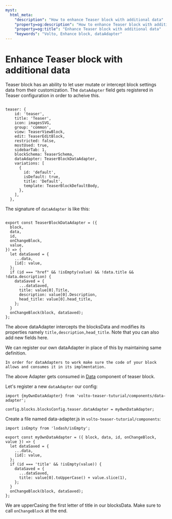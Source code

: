 ```yaml
---
myst:
  html_meta:
    "description": "How to enhance Teaser block with additional data"
    "property=og:description": "How to enhance Teaser block with additional data"
    "property=og:title": "Enhance Teaser block with additional data"
    "keywords": "Volto, Enhance block, dataAdapter"
---
```


# Enhance Teaser block with additional data

Teaser block has an ability to let user mutate or intercept block settings data from their customization. The `dataAdapter` field gets registered in Teaser configuration in order to acheive this.

```{code-block} js

teaser: {
    id: 'teaser',
    title: 'Teaser',
    icon: imagesSVG,
    group: 'common',
    view: TeaserViewBlock,
    edit: TeaserEditBlock,
    restricted: false,
    mostUsed: true,
    sidebarTab: 1,
    blockSchema: TeaserSchema,
    dataAdapter: TeaserBlockDataAdapter,
    variations: [
      {
        id: 'default',
        isDefault: true,
        title: 'Default',
        template: TeaserBlockDefaultBody,
      },
    ],
  },

```

The signature of `dataAdapter` is like this:

```{code-block} js

export const TeaserBlockDataAdapter = ({
  block,
  data,
  id,
  onChangeBlock,
  value,
}) => {
  let dataSaved = {
    ...data,
    [id]: value,
  };
  if (id === "href" && !isEmpty(value) && !data.title && !data.description) {
    dataSaved = {
      ...dataSaved,
      title: value[0].Title,
      description: value[0].Description,
      head_title: value[0].head_title,
    };
  }
  onChangeBlock(block, dataSaved);
};
```

The above dataAdapter intercepts the blocksData and modifies its properties namely `title,description,head_title`. Note that you can also add new fields here.

We can register our own dataAdapter in place of this by maintaining same definition.

```{note}
In order for dataAdapters to work make sure the code of your block allows and consumes it in its implmentation.
```

The above Adapter gets consumed in [Data](https://github.com/plone/volto/blob/9667cf735e5c3e848de852d615941d98193e0a5e/src/components/manage/Blocks/Teaser/Data.jsx#L47) component of teaser block.

Let's register a new `dataAdapter` our config:

```{code-block} js
import {myOwnDataAdapter} from 'volto-teaser-tuturial/components/data-adapter';

config.blocks.blocksConfig.teaser.dataAdapter = myOwnDataAdapter;
```

Create a file named data-adapter.js in `volto-teaser-tutorial/components`:

```{code-block} js
import isEmpty from 'lodash/isEmpty';

export const myOwnDataAdapter = ({ block, data, id, onChangeBlock, value }) => {
  let dataSaved = {
    ...data,
    [id]: value,
  };
  if (id === 'title' && !isEmpty(value)) {
    dataSaved = {
      ...dataSaved,
      title: value[0].toUpperCase() + value.slice(1),
    };
  }
  onChangeBlock(block, dataSaved);
};
```

We are upperCasing the first letter of title in our blocksData. Make sure to call `onChangeBlock` at the end.
